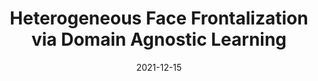 ---
title: "Heterogeneous Face Frontalization via Domain Agnostic Learning"
collection: publications
permalink: /publication/di2021heterogeneous
date: 2021-12-15
venue: 'IEEE International Conference on Automatic Face and Gesture Recognition'
paperurl: 'https://arxiv.org/pdf/2107.08311.pdf'
link: 'https://doi.org/10.1109/FG52635.2021.9666962'
citation: 'Di, Xing, Shuowen Hu, and Vishal M. Patel. "Heterogeneous face frontalization via domain agnostic learning." 2021 16th IEEE International Conference on Automatic Face and Gesture Recognition (FG 2021). IEEE, 2021.'
---